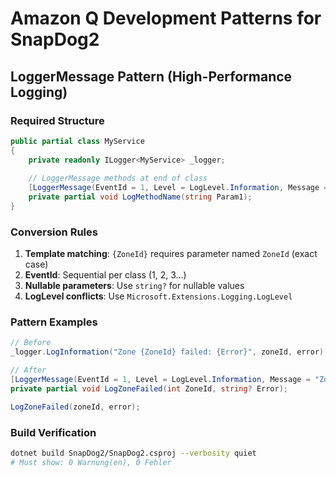# Amazon Q Development Patterns for SnapDog2

## LoggerMessage Pattern (High-Performance Logging)

### Required Structure
```csharp
public partial class MyService
{
    private readonly ILogger<MyService> _logger;
    
    // LoggerMessage methods at end of class
    [LoggerMessage(EventId = 1, Level = LogLevel.Information, Message = "Template with {Param1}")]
    private partial void LogMethodName(string Param1);
}
```

### Conversion Rules
1. **Template matching**: `{ZoneId}` requires parameter named `ZoneId` (exact case)
2. **EventId**: Sequential per class (1, 2, 3...)
3. **Nullable parameters**: Use `string?` for nullable values
4. **LogLevel conflicts**: Use `Microsoft.Extensions.Logging.LogLevel`

### Pattern Examples
```csharp
// Before
_logger.LogInformation("Zone {ZoneId} failed: {Error}", zoneId, error);

// After
[LoggerMessage(EventId = 1, Level = LogLevel.Information, Message = "Zone {ZoneId} failed: {Error}")]
private partial void LogZoneFailed(int ZoneId, string? Error);

LogZoneFailed(zoneId, error);
```

### Build Verification
```bash
dotnet build SnapDog2/SnapDog2.csproj --verbosity quiet
# Must show: 0 Warnung(en), 0 Fehler
```
